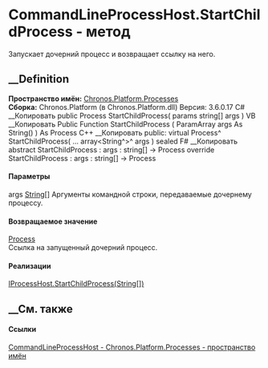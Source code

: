 # CommandLineProcessHost.StartChildProcess - метод
Запускает дочерний процесс и возвращает ссылку на него.
## __Definition
 **Пространство имён:**
[Chronos.Platform.Processes](N_Chronos_Platform_Processes.htm)  
 **Сборка:** Chronos.Platform (в Chronos.Platform.dll) Версия: 3.6.0.17
C# __Копировать
     public Process StartChildProcess(
    	params string[] args
    )
VB __Копировать
     Public Function StartChildProcess ( 
    	ParamArray args As String()
    ) As Process
C++ __Копировать
     public:
    virtual Process^ StartChildProcess(
    	... array<String^>^ args
    ) sealed
F# __Копировать
     abstract StartChildProcess : 
            args : string[] -> Process 
    override StartChildProcess : 
            args : string[] -> Process 
#### Параметры
args [String](https://learn.microsoft.com/dotnet/api/system.string)[]
    Аргументы командной строки, передаваемые дочернему процессу.
#### Возвращаемое значение
[Process](https://learn.microsoft.com/dotnet/api/system.diagnostics.process)  
Ссылка на запущенный дочерний процесс.
#### Реализации
[IProcessHost.StartChildProcess(String[])](M_Chronos_Platform_Processes_IProcessHost_StartChildProcess.htm)  
##  __См. также
#### Ссылки
[CommandLineProcessHost -
](T_Chronos_Platform_Processes_CommandLineProcessHost.htm)
[Chronos.Platform.Processes - пространство
имён](N_Chronos_Platform_Processes.htm)
